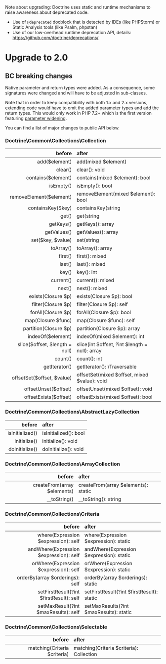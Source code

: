 Note about upgrading: Doctrine uses static and runtime mechanisms to raise
awareness about deprecated code.

- Use of `@deprecated` docblock that is detected by IDEs (like PHPStorm) or
  Static Analysis tools (like Psalm, phpstan)
- Use of our low-overhead runtime deprecation API, details:
  https://github.com/doctrine/deprecations/

# Upgrade to 2.0

## BC breaking changes

Native parameter and return types were added.
As a consequence, some signatures were changed and will have to be adjusted in sub-classes.

Note that in order to keep compatibility with both 1.x and 2.x versions,
extending code would have to omit the added parameter types and add the return
types. This would only work in PHP 7.2+ which is the first version featuring
[parameter widening](https://wiki.php.net/rfc/parameter-no-type-variance).

You can find a list of major changes to public API below.

### Doctrine\Common\Collections\Collection

|             before             |                  after                         |
|-------------------------------:|:-----------------------------------------------|
| add($element)                  | add(mixed $element)                            |
| clear()                        | clear(): void                                  |
| contains($element)             | contains(mixed $element): bool                 |
| isEmpty()                      | isEmpty(): bool                                |
| removeElement($element)        | removeElement(mixed $element): bool            |
| containsKey($key)              | containsKey(string|int $key): bool             |
| get()                          | get(string|int $key): mixed                    |
| getKeys()                      | getKeys(): array                               |
| getValues()                    | getValues(): array                             |
| set($key, $value)              | set(string|int $key, $value): void             |
| toArray()                      | toArray(): array                               |
| first()                        | first(): mixed                                 |
| last()                         | last(): mixed                                  |
| key()                          | key(): int|string|null                         |
| current()                      | current(): mixed                               |
| next()                         | next(): mixed                                  |
| exists(Closure $p)             | exists(Closure $p): bool                       |
| filter(Closure $p)             | filter(Closure $p): self                       |
| forAll(Closure $p)             | forAll(Closure $p): bool                       |
| map(Closure $func)             | map(Closure $func): self                       |
| partition(Closure $p)          | partition(Closure $p): array                   |
| indexOf($element)              | indexOf(mixed $element): int|string|false      |
| slice($offset, $length = null) | slice(int $offset, ?int $length = null): array |
| count()                        | count(): int                                   |
| getIterator()                  | getIterator(): \Traversable                    |
| offsetSet($offset, $value)     | offsetSet(mixed $offset, mixed $value): void   |
| offsetUnset($offset)           | offsetUnset(mixed $offset): void               |
| offsetExists($offset)          | offsetExists(mixed $offset): bool              |

### Doctrine\Common\Collections\AbstractLazyCollection

|      before     |         after         |
|----------------:|:----------------------|
| isInitialized() | isInitialized(): bool |
| initialize()    | initialize(): void    |
| doInitialize()  | doInitialize(): void  |

### Doctrine\Common\Collections\ArrayCollection

|            before           |               after                 |
|----------------------------:|:------------------------------------|
| createFrom(array $elements) | createFrom(array $elements): static |
| __toString()                | __toString(): string                |

### Doctrine\Common\Collections\Criteria

|            before                       |               after                       |
|----------------------------------------:|:------------------------------------------|
| where(Expression $expression): self     | where(Expression $expression): static     |
| andWhere(Expression $expression): self  | andWhere(Expression $expression): static  |
| orWhere(Expression $expression): self   | orWhere(Expression $expression): static   |
| orderBy(array $orderings): self         | orderBy(array $orderings): static         |
| setFirstResult(?int $firstResult): self | setFirstResult(?int $firstResult): static |
| setMaxResult(?int $maxResults): self    | setMaxResults(?int $maxResults): static   |

### Doctrine\Common\Collections\Selectable

|             before           |                   after                  |
|-----------------------------:|:-----------------------------------------|
| matching(Criteria $criteria) | matching(Criteria $criteria): Collection |
